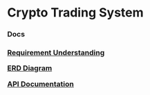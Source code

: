 # Crypto Trading System

<h3>Docs<h3>

[Requirement Understanding](./docs/requirement-understanding.txt)

[ERD Diagram](./docs/erd-diagram.png)

[API Documentation](./docs/API-DOC.md)
